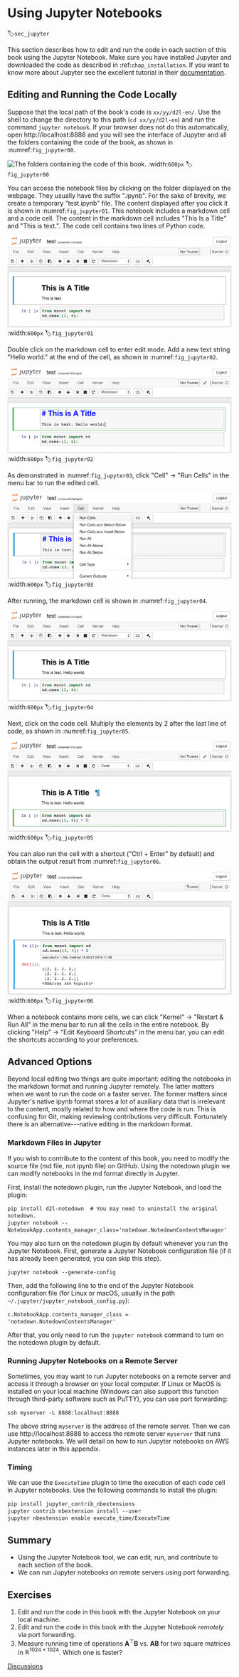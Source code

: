 # Using Jupyter Notebooks
:label:`sec_jupyter`


This section describes how to edit and run the code
in each section of this book
using the Jupyter Notebook. Make sure you have
installed Jupyter and downloaded the
code as described in
:ref:`chap_installation`.
If you want to know more about Jupyter see the excellent tutorial in
their [documentation](https://jupyter.readthedocs.io/en/latest/).


## Editing and Running the Code Locally

Suppose that the local path of the book's code is `xx/yy/d2l-en/`. Use the shell to change the directory to this path (`cd xx/yy/d2l-en`) and run the command `jupyter notebook`. If your browser does not do this automatically, open http://localhost:8888 and you will see the interface of Jupyter and all the folders containing the code of the book, as shown in :numref:`fig_jupyter00`.

![The folders containing the code of this book.](../img/jupyter00.png)
:width:`600px`
:label:`fig_jupyter00`


You can access the notebook files by clicking on the folder displayed on the webpage.
They usually have the suffix ".ipynb".
For the sake of brevity, we create a temporary "test.ipynb" file.
The content displayed after you click it is
shown in :numref:`fig_jupyter01`.
This notebook includes a markdown cell and a code cell. The content in the markdown cell includes "This Is a Title" and "This is text.".
The code cell contains two lines of Python code.

![Markdown and code cells in the "text.ipynb" file.](../img/jupyter01.png)
:width:`600px`
:label:`fig_jupyter01`


Double click on the markdown cell to enter edit mode.
Add a new text string "Hello world." at the end of the cell, as shown in :numref:`fig_jupyter02`.

![Edit the markdown cell.](../img/jupyter02.png)
:width:`600px`
:label:`fig_jupyter02`


As demonstrated in :numref:`fig_jupyter03`,
click "Cell" $\rightarrow$ "Run Cells" in the menu bar to run the edited cell.

![Run the cell.](../img/jupyter03.png)
:width:`600px`
:label:`fig_jupyter03`

After running, the markdown cell is shown in :numref:`fig_jupyter04`.

![The markdown cell after running.](../img/jupyter04.png)
:width:`600px`
:label:`fig_jupyter04`


Next, click on the code cell. Multiply the elements by 2 after the last line of code, as shown in :numref:`fig_jupyter05`.

![Edit the code cell.](../img/jupyter05.png)
:width:`600px`
:label:`fig_jupyter05`


You can also run the cell with a shortcut ("Ctrl + Enter" by default) and obtain the output result from :numref:`fig_jupyter06`.

![Run the code cell to obtain the output.](../img/jupyter06.png)
:width:`600px`
:label:`fig_jupyter06`


When a notebook contains more cells, we can click "Kernel" $\rightarrow$ "Restart & Run All" in the menu bar to run all the cells in the entire notebook. By clicking "Help" $\rightarrow$ "Edit Keyboard Shortcuts" in the menu bar, you can edit the shortcuts according to your preferences.

## Advanced Options

Beyond local editing two things are quite important: editing the notebooks in the markdown format and running Jupyter remotely.
The latter matters when we want to run the code on a faster server.
The former matters since Jupyter's native ipynb format stores a lot of auxiliary data that is
irrelevant to the content,
mostly related to how and where the code is run.
This is confusing for Git, making
reviewing contributions very difficult.
Fortunately there is an alternative---native editing in the markdown format.

### Markdown Files in Jupyter

If you wish to contribute to the content of this book, you need to modify the
source file (md file, not ipynb file) on GitHub.
Using the notedown plugin we
can modify notebooks in the md format directly in Jupyter.


First, install the notedown plugin, run the Jupyter Notebook, and load the plugin:

```
pip install d2l-notedown  # You may need to uninstall the original notedown.
jupyter notebook --NotebookApp.contents_manager_class='notedown.NotedownContentsManager'
```


You may also turn on the notedown plugin by default whenever you run the Jupyter Notebook.
First, generate a Jupyter Notebook configuration file (if it has already been generated, you can skip this step).

```
jupyter notebook --generate-config
```


Then, add the following line to the end of the Jupyter Notebook configuration file (for Linux or macOS, usually in the path `~/.jupyter/jupyter_notebook_config.py`):

```
c.NotebookApp.contents_manager_class = 'notedown.NotedownContentsManager'
```


After that, you only need to run the `jupyter notebook` command to turn on the notedown plugin by default.

### Running Jupyter Notebooks on a Remote Server

Sometimes, you may want to run Jupyter notebooks on a remote server and access it through a browser on your local computer. If Linux or MacOS is installed on your local machine (Windows can also support this function through third-party software such as PuTTY), you can use port forwarding:

```
ssh myserver -L 8888:localhost:8888
```


The above string `myserver` is the address of the remote server.
Then we can use http://localhost:8888 to access the remote server `myserver` that runs Jupyter notebooks. We will detail on how to run Jupyter notebooks on AWS instances
later in this appendix.

### Timing

We can use the `ExecuteTime` plugin to time the execution of each code cell in Jupyter notebooks.
Use the following commands to install the plugin:

```
pip install jupyter_contrib_nbextensions
jupyter contrib nbextension install --user
jupyter nbextension enable execute_time/ExecuteTime
```


## Summary

* Using the Jupyter Notebook tool, we can edit, run, and contribute to each section of the book.
* We can run Jupyter notebooks on remote servers using port forwarding.


## Exercises

1. Edit and run the code in this book with the Jupyter Notebook on your local machine.
1. Edit and run the code in this book with the Jupyter Notebook *remotely* via port forwarding.
1. Measure running time of operations $\mathbf{A}^\top \mathbf{B}$ vs. $\mathbf{A} \mathbf{B}$ for two square matrices in $\mathbb{R}^{1024 \times 1024}$. Which one is faster?


[Discussions](https://discuss.d2l.ai/t/421)
